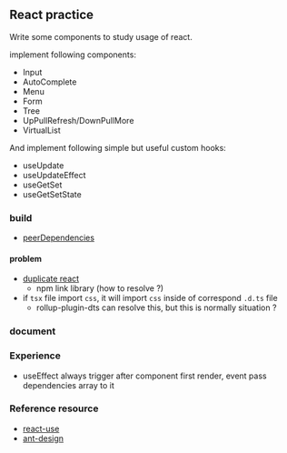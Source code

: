 ## React practice

Write some components to study usage of react.

implement following components:

* Input
* AutoComplete
* Menu
* Form
* Tree
* UpPullRefresh/DownPullMore
* VirtualList

And implement following simple but useful custom hooks:

* useUpdate
* useUpdateEffect
* useGetSet
* useGetSetState

### build

* [peerDependencies](https://docs.npmjs.com/cli/v7/configuring-npm/package-json#peerdependencies)

#### problem

* [duplicate react](https://reactjs.org/warnings/invalid-hook-call-warning.html#duplicate-react)
  * npm link library (how to resolve ?)
* if `tsx` file import `css`, it will import `css` inside of correspond `.d.ts` file
  * rollup-plugin-dts can resolve this, but this is normally situation ?

### document

### Experience

* useEffect always trigger after component first render, event pass dependencies array to it

### Reference resource

* [react-use](https://github.com/streamich/react-use)
* [ant-design](https://github.com/ant-design/ant-design)
